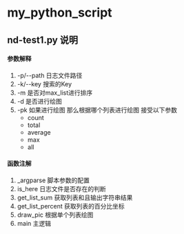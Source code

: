 # my_python_script

## nd-test1.py 说明
#### 参数解释
1. -p/--path 日志文件路径
2. -k/--key 搜索的Key
3. -m 是否对max_list进行排序
4. -d 是否进行绘图
5. -pk 如果进行绘图 那么根据哪个列表进行绘图 接受以下参数
    - count
    - total
    - average
    - max
    - all

#### 函数注解
1. _argparse 脚本参数的配置
2. is_here 日志文件是否存在的判断
3. get_list_sum 获取列表和且输出字符串结果
4. get_list_percent 获取列表的百分比坐标
5. draw_pic 根据单个列表绘图
6. main 主逻辑